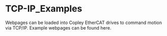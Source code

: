 # TCP-IP_Examples
Webpages can be loaded into Copley EtherCAT drives to command motion via TCP/IP. Example webpages can be found here.
